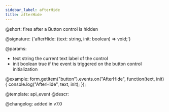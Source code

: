 ```yaml
---
sidebar_label: afterHide
title: afterHide
---          
```


@short: fires after a Button control is hidden

@signature: {'afterHide: (text: string, init: boolean) => void;'}

@params:
- text     string  the current text label of the control
- init    boolean     true if the event is triggered on the button control initialization


@example:
form.getItem("button").events.on("AfterHide", function(text, init) {
    console.log("AfterHide", text, init);
});


@template: api_event
@descr:


@changelog: added in v7.0
